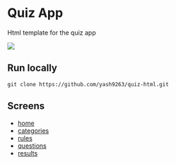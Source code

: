 # Quiz App

Html template for the quiz app

<img src="https://res.cloudinary.com/yashwant9263/image/upload/v1645556224/Camp/ecommerce/home/Kapture_2022-02-23_at_00.25.43_g1fbzd.gif"  />

## Run locally

```
git clone https://github.com/yash9263/quiz-html.git
```

## Screens

- [home](https://gruquizapp.netlify.app/)
- [categories](https://gruquizapp.netlify.app/pages/category.html)
- [rules](https://gruquizapp.netlify.app/pages/rules.html)
- [questions](https://gruquizapp.netlify.app/pages/questions.html)
- [results](https://gruquizapp.netlify.app/pages/results.html)
